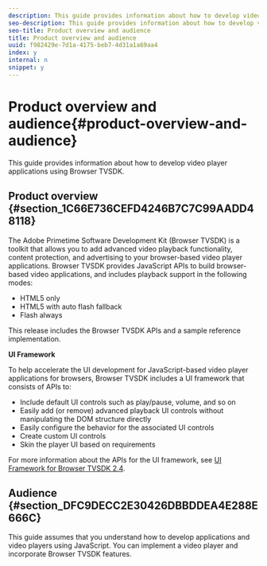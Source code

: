 ```yaml
---
description: This guide provides information about how to develop video player applications using Browser TVSDK.
seo-description: This guide provides information about how to develop video player applications using Browser TVSDK.
seo-title: Product overview and audience
title: Product overview and audience
uuid: f982429e-7d1a-4175-beb7-4d31a1a69aa4
index: y
internal: n
snippet: y
---
```


# Product overview and audience{#product-overview-and-audience}

This guide provides information about how to develop video player applications using Browser TVSDK.

## Product overview {#section_1C66E736CEFD4246B7C7C99AADD48118}

The Adobe Primetime Software Development Kit (Browser TVSDK) is a toolkit that allows you to add advanced video playback functionality, content protection, and advertising to your browser-based video player applications. Browser TVSDK provides JavaScript APIs to build browser-based video applications, and includes playback support in the following modes:

* HTML5 only 
* HTML5 with auto flash fallback 
* Flash always

This release includes the Browser TVSDK APIs and a sample reference implementation.

**UI Framework**

To help accelerate the UI development for JavaScript-based video player applications for browsers, Browser TVSDK includes a UI framework that consists of APIs to:

* Include default UI controls such as play/pause, volume, and so on 
* Easily add (or remove) advanced playback UI controls without manipulating the DOM structure directly 
* Easily configure the behavior for the associated UI controls 
* Create custom UI controls 
* Skin the player UI based on requirements

For more information about the APIs for the UI framework, see [UI Framework for Browser TVSDK 2.4](http://help.adobe.com/en_US/primetime/api/psdk/btvsdk-ui-framework/index.html).

## Audience {#section_DFC9DECC2E30426DBBDDEA4E288E666C}

This guide assumes that you understand how to develop applications and video players using JavaScript. You can implement a video player and incorporate Browser TVSDK features. 
